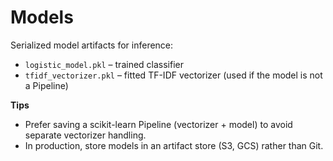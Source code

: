 # Models

Serialized model artifacts for inference:

- `logistic_model.pkl` – trained classifier
- `tfidf_vectorizer.pkl` – fitted TF-IDF vectorizer (used if the model is not a Pipeline)

**Tips**
- Prefer saving a scikit-learn Pipeline (vectorizer + model) to avoid separate vectorizer handling.
- In production, store models in an artifact store (S3, GCS) rather than Git.

